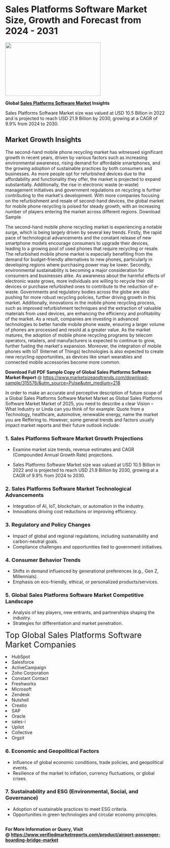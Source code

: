 <H1>Sales Platforms Software Market Size, Growth and Forecast from 2024 - 2031</H1><img class="aligncenter size-medium wp-image-584254" src="https://thirdeyenews.in/wp-content/uploads/2024/09/Global-Market-Research-300x168.jpeg" alt="" width="300" height="168" /><p><strong>Global&nbsp;<a href="https://www.marketsizeandtrends.com/download-sample/315576/&amp;utm_source=Pulse&amp;utm_medium=218">Sales Platforms Software Market</a> Insights</strong></p><p>Sales Platforms Software Market size was valued at USD 10.5 Billion in 2022 and is projected to reach USD 21.9 Billion by 2030, growing at a CAGR of 9.9% from 2024 to 2030.</p><p><h2>Market Growth Insights</h2> <p>The second-hand mobile phone recycling market has witnessed significant growth in recent years, driven by various factors such as increasing environmental awareness, rising demand for affordable smartphones, and the growing adoption of sustainable practices by both consumers and businesses. As more people opt for refurbished devices due to the affordability and functionality they offer, the market is projected to expand substantially. Additionally, the rise in electronic waste (e-waste) management initiatives and government regulations on recycling is further contributing to the market's development. With more companies focusing on the refurbishment and resale of second-hand devices, the global market for mobile phone recycling is poised for steady growth, with an increasing number of players entering the market across different regions. Download Sample</p> <p>The second-hand mobile phone recycling market is experiencing a notable surge, which is being largely driven by several key trends. Firstly, the rapid pace of technological advancements and the constant release of new smartphone models encourage consumers to upgrade their devices, leading to a growing pool of used phones that require recycling or resale. The refurbished mobile phone market is especially benefiting from the demand for budget-friendly alternatives to new phones, particularly in developing regions where purchasing power may be lower. Secondly, environmental sustainability is becoming a major consideration for consumers and businesses alike. As awareness about the harmful effects of electronic waste grows, more individuals are willing to recycle their old devices or purchase refurbished ones to contribute to the reduction of e-waste. Governments and regulatory bodies across the globe are also pushing for more robust recycling policies, further driving growth in this market. Additionally, innovations in the mobile phone recycling process, such as improved refurbishment techniques and the extraction of valuable materials from used devices, are enhancing the efficiency and profitability of the market. As a result, companies are investing in advanced technologies to better handle mobile phone waste, ensuring a larger volume of phones are processed and resold at a greater value. As the market matures, the adoption of mobile phone recycling programs by telecom operators, retailers, and manufacturers is expected to continue to grow, further fueling the market's expansion. Moreover, the integration of mobile phones with IoT (Internet of Things) technologies is also expected to create new recycling opportunities, as devices like smart wearables and connected mobile accessories become more common. </p><p><span class=""><strong>Download Full PDF Sample Copy of Global Sales Platforms Software Market Report</strong> @ <a href="https://www.marketsizeandtrends.com/download-sample/315576/&amp;utm_source=Pulse&amp;utm_medium=218" target="_blank">https://www.marketsizeandtrends.com/download-sample/315576/&amp;utm_source=Pulse&amp;utm_medium=218</a></span></p><p>In order to make an accurate and perceptive description of future scope of a Global&nbsp;Sales Platforms Software Market Market as Global&nbsp;Sales Platforms Software Market Market of 2025, you need to describe a clear Vision &ndash; What Industry or Linda can you think of for example: Quote from a Technology, healthcare, automotive, renewable energy, name the market you are Reffering to. However, some general trends and factors usually impact market reports and their future outlook include:</p><h3>1.&nbsp;<strong>Sales Platforms Software Market Growth Projections</strong></h3><ul><li>Examine market size trends, revenue estimates and CAGR (Compounded Annual Growth Rate) projections.</li><li><p>Sales Platforms Software Market size was valued at USD 10.5 Billion in 2022 and is projected to reach USD 21.9 Billion by 2030, growing at a CAGR of 9.9% from 2024 to 2030.</p></li></ul><h3>2.&nbsp;<strong>Sales Platforms Software Market Technological Advancements</strong></h3><ul><li>Integration of AI, IoT, blockchain, or automation in the industry.</li><li>Innovations driving cost reductions or improving efficiency.</li></ul><h3>3.&nbsp;<strong>Regulatory and Policy Changes</strong></h3><ul><li>Impact of global and regional regulations, including sustainability and carbon-neutral goals.</li><li>Compliance challenges and opportunities tied to government initiatives.</li></ul><h3>4.&nbsp;<strong>Consumer Behavior Trends</strong></h3><ul><li>Shifts in demand influenced by generational preferences (e.g., Gen Z, Millennials).</li><li>Emphasis on eco-friendly, ethical, or personalized products/services.</li></ul><h3>5.&nbsp;<strong>Global Sales Platforms Software Market Competitive Landscape</strong></h3><ul><li>Analysis of key players, new entrants, and partnerships shaping the industry.</li><li>Strategies for differentiation and market penetration.</li></ul><p data-pm-slice="1 1 []"><span style="color: inherit; font-family: inherit; font-size: 25px;">Top Global Sales Platforms Software Market Companies</span></p><div class="" data-test-id=""><p><li>HubSpot</li><li> Salesforce</li><li> ActiveCampaign</li><li> Zoho Corporation</li><li> Constant Contact</li><li> Freshworks</li><li> Microsoft</li><li> Zendesk</li><li> Nutshell</li><li> Creatio</li><li> SAP</li><li> Oracle</li><li> sales-i</li><li> Upilot</li><li> Collective</li><li> Orgzit</li></p></div><h3>6.&nbsp;<strong>Economic and Geopolitical Factors</strong></h3><ul><li>Influence of global economic conditions, trade policies, and geopolitical events.</li><li>Resilience of the market to inflation, currency fluctuations, or global crises.</li></ul><h3>7.&nbsp;<strong>Sustainability and ESG (Environmental, Social, and Governance)</strong></h3><ul><li>Adoption of sustainable practices to meet ESG criteria.</li><li>Opportunities in green technologies and circular economy principles.</li></ul><h2><strong style="font-size: 14px;">For More Information or Query, Visit @&nbsp;</strong><a style="background-color: #ffffff; font-size: 14px;" href="https://www.marketsizeandtrends.com/report/sales-platforms-software-market/" target="_blank">https://www.verifiedmarketreports.com/product/airport-passenger-boarding-bridge-market</a></h2>
